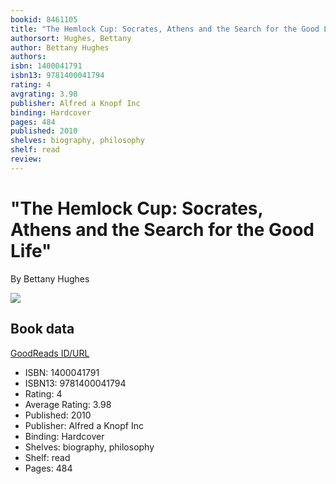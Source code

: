```yaml
---
bookid: 8461105
title: "The Hemlock Cup: Socrates, Athens and the Search for the Good Life"
authorsort: Hughes, Bettany
author: Bettany Hughes
authors: 
isbn: 1400041791
isbn13: 9781400041794
rating: 4
avgrating: 3.98
publisher: Alfred a Knopf Inc
binding: Hardcover
pages: 484
published: 2010
shelves: biography, philosophy
shelf: read
review: 
---
```


# "The Hemlock Cup: Socrates, Athens and the Search for the Good Life"

By Bettany Hughes

![](../../1320523412l/8461105.jpg)

## Book data

[GoodReads ID/URL](https://www.goodreads.com/book/show/8461105)

- ISBN: 1400041791
- ISBN13: 9781400041794
- Rating: 4
- Average Rating: 3.98
- Published: 2010
- Publisher: Alfred a Knopf Inc
- Binding: Hardcover
- Shelves: biography, philosophy
- Shelf: read
- Pages: 484

